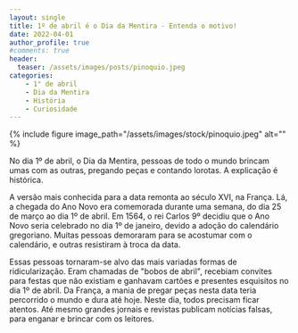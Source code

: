 ```yaml
---
layout: single
title: 1º de abril é o Dia da Mentira - Entenda o motivo!
date: 2022-04-01
author_profile: true
#comments: true
header:
  teaser: /assets/images/posts/pinoquio.jpeg
categories: 
    - 1° de abril
    - Dia da Mentira
    - História
    - Curiosidade
---
```


{% include figure image_path="/assets/images/stock/pinoquio.jpeg" alt=""  %}

No dia 1º de abril, o Dia da Mentira, pessoas de todo o mundo brincam umas com as outras, pregando peças e contando lorotas. A explicação é histórica. 

A versão mais conhecida para a data remonta ao século XVI, na França. Lá, a chegada do Ano Novo era comemorada durante uma semana, do dia 25 de março ao dia 1º de abril. Em 1564, o rei Carlos 9º decidiu que o Ano Novo seria celebrado no dia 1º de janeiro, devido a adoção do calendário gregoriano. Muitas pessoas demoraram para se acostumar com o calendário, e outras resistiram à troca da data. 

Essas pessoas tornaram-se alvo das mais variadas formas de ridicularização. Eram chamadas de "bobos de abril", recebiam convites para festas que não existiam e ganhavam cartões e presentes esquisitos no dia 1º de abril. Da França, a mania de pregar peças nesta data teria percorrido o mundo e dura até hoje. Neste dia, todos precisam ficar atentos. Até mesmo grandes jornais e revistas publicam notícias falsas, para enganar e brincar com os leitores.

